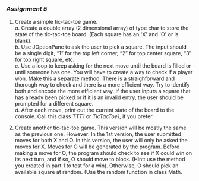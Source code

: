 
### _Assignment 5_

1.  Create a simple tic-tac-toe game.  
  *a.* Create a double array (2 dimensional array) of type char to store the state of the tic-tac-toe board. (Each square has an 'X' and 'O' or is blank).  
  *b.* Use JOptionPane to ask the user to pick a square. The input should be a single digit, “1” for the top left corner, “2” for top center square, “3” for top right square, etc.  
  *c.* Use a loop to keep asking for the next move until the board is filled or until someone has one. You will have to create a way to check if a player won. Make this a separate method. There is a straighforward and thorough way to check and there is a more efficient way. Try to identify both and encode the more efficient way. If the user inputs a square that has already been picked or if it is an invalid entry, the user should be prompted for a different square.  
  *d.* After each move, print out the current state of the board to the console. Call this class _TTT1_ or _TicTacToe1_, if you prefer.  

2) Create another tic-tac-toe game. This version will be mostly the same as the previous one.  However: In the 1st version, the user submitted moves for both X and O. In this version, the user will only be asked the moves for X. Moves for O will be generated by the program. Before making a move for O, the program should check to see if X could win on its next turn, and if so, O should move to block. (Hint: use the method you created in part 1 to test for a win).  Otherwise, O should pick an available square at random. (Use the random function in class Math.


